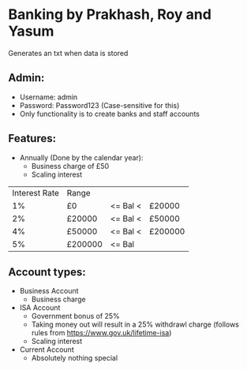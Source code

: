 # Banking by Prakhash, Roy and Yasum
Generates an txt when data is stored

Admin:
-
- Username: admin
- Password: Password123 (Case-sensitive for this)
- Only functionality is to create banks and staff accounts

Features:
-
- Annually (Done by the calendar year):
  - Business charge of £50
  - Scaling interest
<table>
  <tr><td>Interest Rate</td><td colspan="3">Range</td></tr>
  <tr><td>1%   </td><td>        £0  </td><td><= Bal <</td><td> £20000</td></tr>
  <tr><td>2%   </td><td>    £20000  </td><td><= Bal <</td><td> £50000</td></tr>
  <tr><td>4%   </td><td>    £50000  </td><td><= Bal <</td><td> £200000</td></tr>
  <tr><td>5%   </td><td>   £200000  </td><td><= Bal</td><td></td></tr>
</table>

Account types:
-
  - Business Account
    - Business charge
  - ISA Account
    - Government bonus of 25%
    - Taking money out will result in a 25% withdrawl charge (follows rules from https://www.gov.uk/lifetime-isa)
    - Scaling interest
  - Current Account
    - Absolutely nothing special
